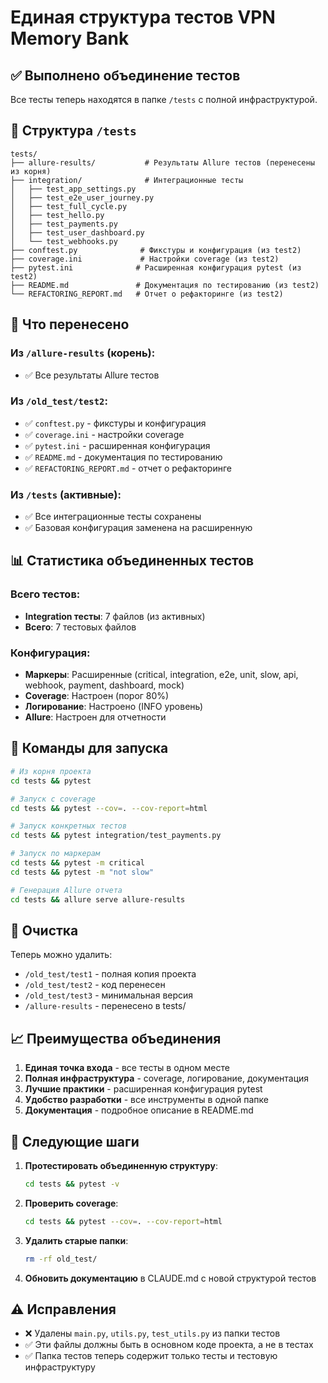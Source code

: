 # Единая структура тестов VPN Memory Bank

## ✅ Выполнено объединение тестов

Все тесты теперь находятся в папке `/tests` с полной инфраструктурой.

## 📁 Структура `/tests`

```
tests/
├── allure-results/           # Результаты Allure тестов (перенесены из корня)
├── integration/              # Интеграционные тесты
│   ├── test_app_settings.py
│   ├── test_e2e_user_journey.py
│   ├── test_full_cycle.py
│   ├── test_hello.py
│   ├── test_payments.py
│   ├── test_user_dashboard.py
│   └── test_webhooks.py
├── conftest.py              # Фикстуры и конфигурация (из test2)
├── coverage.ini             # Настройки coverage (из test2)
├── pytest.ini              # Расширенная конфигурация pytest (из test2)
├── README.md               # Документация по тестированию (из test2)
└── REFACTORING_REPORT.md   # Отчет о рефакторинге (из test2)
```

## 🎯 Что перенесено

### Из `/allure-results` (корень):
- ✅ Все результаты Allure тестов

### Из `/old_test/test2`:
- ✅ `conftest.py` - фикстуры и конфигурация
- ✅ `coverage.ini` - настройки coverage
- ✅ `pytest.ini` - расширенная конфигурация
- ✅ `README.md` - документация по тестированию
- ✅ `REFACTORING_REPORT.md` - отчет о рефакторинге

### Из `/tests` (активные):
- ✅ Все интеграционные тесты сохранены
- ✅ Базовая конфигурация заменена на расширенную

## 📊 Статистика объединенных тестов

### Всего тестов:
- **Integration тесты**: 7 файлов (из активных)
- **Всего**: 7 тестовых файлов

### Конфигурация:
- **Маркеры**: Расширенные (critical, integration, e2e, unit, slow, api, webhook, payment, dashboard, mock)
- **Coverage**: Настроен (порог 80%)
- **Логирование**: Настроено (INFO уровень)
- **Allure**: Настроен для отчетности

## 🚀 Команды для запуска

```bash
# Из корня проекта
cd tests && pytest

# Запуск с coverage
cd tests && pytest --cov=. --cov-report=html

# Запуск конкретных тестов
cd tests && pytest integration/test_payments.py

# Запуск по маркерам
cd tests && pytest -m critical
cd tests && pytest -m "not slow"

# Генерация Allure отчета
cd tests && allure serve allure-results
```

## 🧹 Очистка

Теперь можно удалить:
- `/old_test/test1` - полная копия проекта
- `/old_test/test2` - код перенесен
- `/old_test/test3` - минимальная версия
- `/allure-results` - перенесено в tests/

## 📈 Преимущества объединения

1. **Единая точка входа** - все тесты в одном месте
2. **Полная инфраструктура** - coverage, логирование, документация
3. **Лучшие практики** - расширенная конфигурация pytest
4. **Удобство разработки** - все инструменты в одной папке
5. **Документация** - подробное описание в README.md

## 🎯 Следующие шаги

1. **Протестировать объединенную структуру**:
   ```bash
   cd tests && pytest -v
   ```

2. **Проверить coverage**:
   ```bash
   cd tests && pytest --cov=. --cov-report=html
   ```

3. **Удалить старые папки**:
   ```bash
   rm -rf old_test/
   ```

4. **Обновить документацию** в CLAUDE.md с новой структурой тестов

## ⚠️ Исправления

- ❌ Удалены `main.py`, `utils.py`, `test_utils.py` из папки тестов
- ✅ Эти файлы должны быть в основном коде проекта, а не в тестах
- ✅ Папка тестов теперь содержит только тесты и тестовую инфраструктуру 